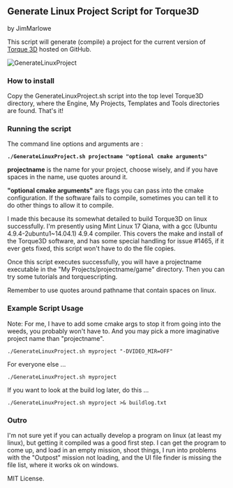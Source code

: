 ## Generate Linux Project Script for Torque3D
by JimMarlowe

This script will generate (compile) a project for the current version of [Torque 3D](https://github.com/GarageGames/Torque3D) hosted on GitHub.

![GenerateLinuxProject](https://github.com/JimMarlowe/GameFarm/raw/master/GenerateLinuxProject/GenerateLinuxProject.png)

### How to install

Copy the GenerateLinuxProject.sh script into the top level Torque3D directory, where the Engine, My Projects, Templates and Tools directories are found. That's it!


### Running the script

The command line options and arguments are :

**`./GenerateLinuxProject.sh projectname "optional cmake arguments"`**

**projectname** is the name for your project, choose wisely, and if you have spaces in the name, use quotes around it.

**"optional cmake arguments"** are flags you can pass into the cmake configuration. If the software fails to compile, sometimes you can tell it to do other things to allow it to compile.

I made this because its somewhat detailed to build Torque3D on linux successfully. 
I'm presently using Mint Linux 17 Qiana, with a gcc (Ubuntu 4.9.4-2ubuntu1~14.04.1) 4.9.4 compiler.
This covers the make and install of the Torque3D software, 
and has some special handling for issue #1465, if it ever gets fixed, this script won't have to do the file copies.

Once this script executes successfully, you will have a projectname executable in the "My Projects/projectname/game" directory.  Then you can try some tutorials and torquescripting.

Remember to use quotes around pathname that contain spaces on linux.

### Example Script Usage

Note: For me, I have to add some cmake args to stop it from going into the weeds, you probably won't have to.
And you may pick a more imaginative project name than "projectname".

`./GenerateLinuxProject.sh myproject "-DVIDEO_MIR=OFF" `

For everyone else ...

`./GenerateLinuxProject.sh myproject `

If you want to look at the build log later, do this ...

`./GenerateLinuxProject.sh myproject >& buildlog.txt`


### Outro

I'm not sure yet if you can actually develop a program on linux (at least my linux), but getting it compiled was a good first step.
I can get the program to come up, and load in an empty mission, shoot things, 
I run into problems with the "Outpost" mission not loading, and the UI file finder is missing the file list, where it works ok on windows. 


MIT License.
